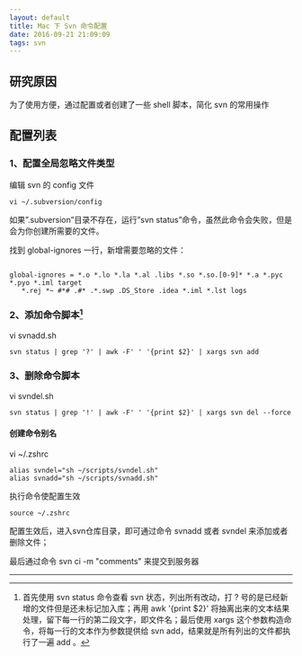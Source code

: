 ```yaml
---
layout: default
title: Mac 下 Svn 命令配置
date: 2016-09-21 21:09:09
tags: svn
---
```


## 研究原因

为了使用方便，通过配置或者创建了一些 shell 脚本，简化 svn 的常用操作

## 配置列表

### 1、配置全局忽略文件类型

编辑 svn 的 config 文件
```
vi ~/.subversion/config
```
如果”.subversion”目录不存在，运行”svn status”命令，虽然此命令会失败，但是会为你创建所需要的文件。

找到 global-ignores 一行，新增需要忽略的文件：

<pre><code>
global-ignores = *.o *.lo *.la *.al .libs *.so *.so.[0-9]* *.a *.pyc *.pyo *.iml target
   *.rej *~ #*# .#* .*.swp .DS_Store .idea *.iml *.lst logs
</code></pre>

### 2、添加命令脚本[^descriptoin]

vi svnadd.sh

```shell
svn status | grep '?' | awk -F' ' '{print $2}' | xargs svn add
```

### 3、删除命令脚本

vi svndel.sh

```shell
svn status | grep '!' | awk -F' ' '{print $2}' | xargs svn del --force
```

#### 创建命令别名

vi ~/.zshrc

```shell
alias svndel="sh ~/scripts/svndel.sh"
alias svnadd="sh ~/scripts/svnadd.sh"
```

执行命令使配置生效

```
source ~/.zshrc
```

配置生效后，进入svn仓库目录，即可通过命令 svnadd 或者 svndel 来添加或者删除文件；

最后通过命令 svn ci -m "comments" 来提交到服务器

*****

[^descriptoin]: 首先使用 svn status 命令查看 svn 状态，列出所有改动，打 ? 号的是已经新增的文件但是还未标记加入库；再用 awk '{print $2}' 将抽离出来的文本结果处理，留下每一行的第二段文字，即文件名；最后使用 xargs 这个参数构造命令，将每一行的文本作为参数提供给 svn add，结果就是所有列出的文件都执行了一遍 add 。
